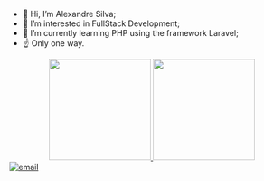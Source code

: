 - 👋 Hi, I’m Alexandre Silva;
- 👀 I’m interested in FullStack Development;
- 🌱 I’m currently learning PHP using the framework Laravel;
- ☝️  Only one way.
<div align="center">
  <a href="https://github.com/Awssilva">
  <img height="180em" src="https://github-readme-stats.vercel.app/api?username=awssilva&show_icons=true&theme=dracula&include_all_commits=true&count_private=true"/>
  <img height="180em" src="https://github-readme-stats.vercel.app/api/top-langs/?username=awssilva&layout=compact&langs_count=7&theme=dracula"/>
</div>
<div>
  <a href="https://mail.google.com/mail/u/0/#inbox?compose=CllgCJvqsKfhNmrFVHntSzCBNNcshjChDgbTHTfrrhqrmcgzCKBhNQvPCDNZLvqGFsdFXDwWMLV"><img src="https://img.shields.io/badge/Gmail-D14836?style=for-the-badge&logo=gmail&logoColor=white" alt="email"></a>
  
</div>
